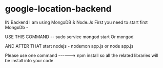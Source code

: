 # google-location-backend

IN Backend I am using MongoDB & Node.Js 
First you need to start first MongoDb -

USE THIS COMMAND --   sudo service mongod start Or mongod

AND AFTER THAT start nodejs - nodemon app.js or node app.js

Please use one command ------> npm install so all the related libraries will be install into your code.
